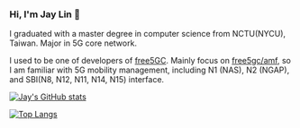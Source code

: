### Hi, I'm Jay Lin 👋

I graduated with a master degree in computer science from NCTU(NYCU), Taiwan. Major in 5G core network.

I used to be one of developers of [free5GC](https://github.com/free5gc/free5gc). Mainly focus on [free5gc/amf](https://github.com/free5gc/amf), so I am familiar with 5G mobility management, including N1 (NAS), N2 (NGAP), and SBI(N8, N12, N11, N14, N15) interface.

[![Jay's GitHub stats](https://github-readme-stats.vercel.app/api?username=jay16213&show_icons=true)](https://github.com/anuraghazra/github-readme-stats)

[![Top Langs](https://github-readme-stats.vercel.app/api/top-langs/?username=jay16213&layout=compact)](https://github.com/anuraghazra/github-readme-stats)
